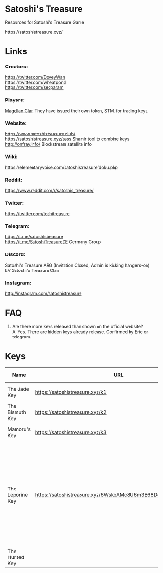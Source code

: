# Satoshi's Treasure
Resources for Satoshi's Treasure Game

https://satoshistreasure.xyz/

# Links

### Creators:  
https://twitter.com/DoveyWan  
https://twitter.com/wheatpond  
https://twitter.com/secparam  

### Players:  
[Magellan Clan](https://www.magellan.world/?fbclid=IwAR3sXOUAHBg6vcjgZCHhBCoL7SRyTS6BnjLVMGZWzKifVzHanC-WbqMae1k) They have issued their own token, STM, for trading keys.

### Website:  
https://www.satoshistreasure.club/  
https://satoshistreasure.xyz/ssss Shamir tool to combine keys  
http://onfray.info/ Blockstream satellite info  

### Wiki:  
https://elementaryvoice.com/satoshistreasure/doku.php

### Reddit:  
https://www.reddit.com/r/satoshis_treasure/

### Twitter:  
https://twitter.com/toshitreasure

### Telegram:  
https://t.me/satoshistreasure  
https://t.me/SatoshiTreasureDE Germany Group  

### Discord:  
Satoshi's Treasure ARG (Invitation Closed, Admin is kicking hangers-on)  
EV Satoshi's Treasure Clan  

### Instagram:  
http://instagram.com/satoshistreasure  

# FAQ
1. Are there more keys released than shown on the official website?  
A. Yes. There are hidden keys already release. Confirmed by Eric on telegram.

# Keys

|Name|URL|Pass|Release Date|Decryption Method|
|---|---|---|---|---|
|The Jade Key|https://satoshistreasure.xyz/k1 | orbit | 4/16/2019 |Offline QR, [Dictionary Attack](https://gist.github.com/johncantrell97/bbab69bbde03d22eb8323fd94cd46db0)|
|The Bismuth Key|https://satoshistreasure.xyz/k2 | cosmos |4/16/2019|Offline QR, Dictionary Attack|
|Mamoru's Key|https://satoshistreasure.xyz/k3 | blackhole |4/16/2019|Offline QR, Dictionary Attack|
|The Leporine Key |https://satoshistreasure.xyz/6WskbAMc8U6m3B68DdHL2QQ822odpPG |a dim light illuminated the darkness, casting shadows on the walls and revealing a single key hanging from a thread in the middle of the vault|4/21/2019|[Zipped gif file](https://www.reddit.com/r/satoshis_treasure/comments/bfu6n3/leporine_key/), [8-Pieces Puzzle Image](https://i.imgur.com/CbkjEaj.jpg)|
|The Hunted Key||||Unique Key|
